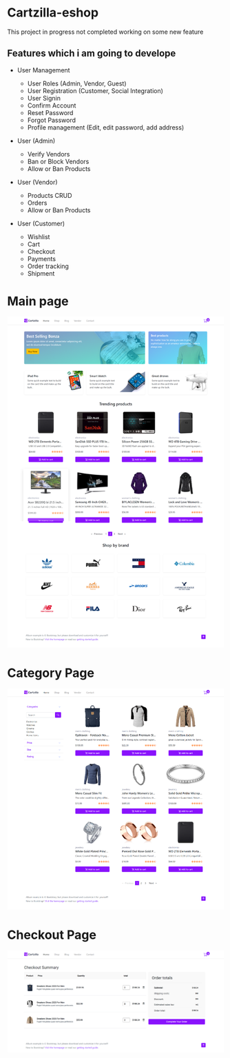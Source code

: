 # Cartzilla-eshop 
 
 This project in progress not completed working on some new feature 
 
## Features which i am going to develope

- User Management
  - User Roles (Admin, Vendor, Guest)
  - User Registration (Customer, Social Integration)
  - User Signin
  - Confirm Account
  - Reset Password
  - Forgot Password
  - Profile management (Edit, edit password, add address)
  
- User (Admin)
  - Verify Vendors
  - Ban or Block Vendors
  - Allow or Ban Products
  
- User (Vendor)
  - Products CRUD
  - Orders
  - Allow or Ban Products
 
- User (Customer)
  - Wishlist
  - Cart
  - Checkout
  - Payments
  - Order tracking
  - Shipment

# Main page

![HomePage](ScreenShot/1.png)

# Category Page

![categoryPage](ScreenShot/2.png)

# Checkout Page

![checkoutpage](ScreenShot/3.png)
